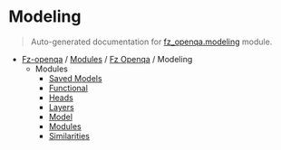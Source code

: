 # Modeling

> Auto-generated documentation for [fz_openqa.modeling](blob/master/fz_openqa/modeling/__init__.py) module.

- [Fz-openqa](../../README.md#fz-openqa-index) / [Modules](../../MODULES.md#fz-openqa-modules) / [Fz Openqa](../index.md#fz-openqa) / Modeling
    - Modules
        - [Saved Models](__saved_models/index.md#saved-models)
        - [Functional](functional.md#functional)
        - [Heads](heads/index.md#heads)
        - [Layers](layers/index.md#layers)
        - [Model](model.md#model)
        - [Modules](modules/index.md#modules)
        - [Similarities](similarities/index.md#similarities)
